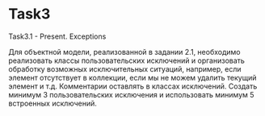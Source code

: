 # Task3
Task3.1 - Present. Exceptions

Для объектной модели, реализованной в задании 2.1, необходимо реализовать классы пользовательских исключений и
организовать обработку возможных исключительных ситуаций, например, если элемент отсутствует в коллекции, если мы не можем
удалить текущий элемент и т.д. Комментарии оставлять в классах исключений. 
Создать минимум 3 пользовательских исключения и использовать минимум 5 встроенных исключений.
